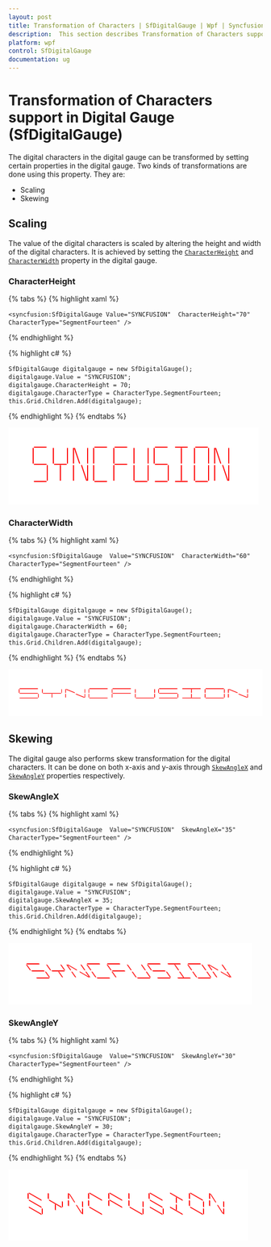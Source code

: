 ```yaml
---
layout: post
title: Transformation of Characters | SfDigitalGauge | Wpf | Syncfusion
description:  This section describes Transformation of Characters support in WPF SfDigitalGauge control with its customization.
platform: wpf
control: SfDigitalGauge
documentation: ug
---
```


# Transformation of Characters support in Digital Gauge (SfDigitalGauge)

The digital characters in the digital gauge can be transformed by setting certain properties in the digital gauge. Two kinds of transformations are done using this property. They are:

* Scaling
* Skewing

## Scaling

The value of the digital characters is scaled by altering the height and width of the digital characters. It is achieved by setting the [`CharacterHeight`](https://help.syncfusion.com/cr/wpf/Syncfusion.SfGauge.WPF~Syncfusion.UI.Xaml.Gauges.SfDigitalGauge~CharacterHeight.html) and [`CharacterWidth`](https://help.syncfusion.com/cr/wpf/Syncfusion.SfGauge.WPF~Syncfusion.UI.Xaml.Gauges.SfDigitalGauge~CharacterWidth.html) property in the digital gauge.

### CharacterHeight

{% tabs %}
{% highlight xaml %}

    <syncfusion:SfDigitalGauge Value="SYNCFUSION"  CharacterHeight="70"
    CharacterType="SegmentFourteen" />

{% endhighlight %}

{% highlight c# %}

    SfDigitalGauge digitalgauge = new SfDigitalGauge();
    digitalgauge.Value = "SYNCFUSION";
    digitalgauge.CharacterHeight = 70;
    digitalgauge.CharacterType = CharacterType.SegmentFourteen;
    this.Grid.Children.Add(digitalgauge);

{% endhighlight %}
{% endtabs %}

![](Transformation-of-Characters_images/Transformation-of-Characters_img1.png)

### CharacterWidth

{% tabs %}
{% highlight xaml %}

    <syncfusion:SfDigitalGauge  Value="SYNCFUSION"  CharacterWidth="60"
    CharacterType="SegmentFourteen" />

{% endhighlight %}

{% highlight c# %}

    SfDigitalGauge digitalgauge = new SfDigitalGauge();
    digitalgauge.Value = "SYNCFUSION";
    digitalgauge.CharacterWidth = 60;
    digitalgauge.CharacterType = CharacterType.SegmentFourteen;
    this.Grid.Children.Add(digitalgauge);
    
{% endhighlight %}
{% endtabs %}

![](Transformation-of-Characters_images/Transformation-of-Characters_img2.png)

## Skewing

The digital gauge also performs skew transformation for the digital characters. It can be done on both x-axis and y-axis through [`SkewAngleX`](https://help.syncfusion.com/cr/wpf/Syncfusion.SfGauge.WPF~Syncfusion.UI.Xaml.Gauges.SfDigitalGauge~SkewAngleX.html) and [`SkewAngleY`](https://help.syncfusion.com/cr/wpf/Syncfusion.SfGauge.WPF~Syncfusion.UI.Xaml.Gauges.SfDigitalGauge~SkewAngleY.html) properties respectively.

### SkewAngleX

{% tabs %}
{% highlight xaml %}

    <syncfusion:SfDigitalGauge  Value="SYNCFUSION"  SkewAngleX="35"
    CharacterType="SegmentFourteen" />

{% endhighlight %}

{% highlight c# %}

    SfDigitalGauge digitalgauge = new SfDigitalGauge();
    digitalgauge.Value = "SYNCFUSION";
    digitalgauge.SkewAngleX = 35;
    digitalgauge.CharacterType = CharacterType.SegmentFourteen;
    this.Grid.Children.Add(digitalgauge);

{% endhighlight %}
{% endtabs %}

![](Transformation-of-Characters_images/Transformation-of-Characters_img3.png)

### SkewAngleY

{% tabs %}
{% highlight xaml %}

    <syncfusion:SfDigitalGauge  Value="SYNCFUSION"  SkewAngleY="30"
    CharacterType="SegmentFourteen" />   

{% endhighlight %}

{% highlight c# %}

    SfDigitalGauge digitalgauge = new SfDigitalGauge();
    digitalgauge.Value = "SYNCFUSION";
    digitalgauge.SkewAngleY = 30;
    digitalgauge.CharacterType = CharacterType.SegmentFourteen;
    this.Grid.Children.Add(digitalgauge);

{% endhighlight %}
{% endtabs %}

![](Transformation-of-Characters_images/Transformation-of-Characters_img4.png)
